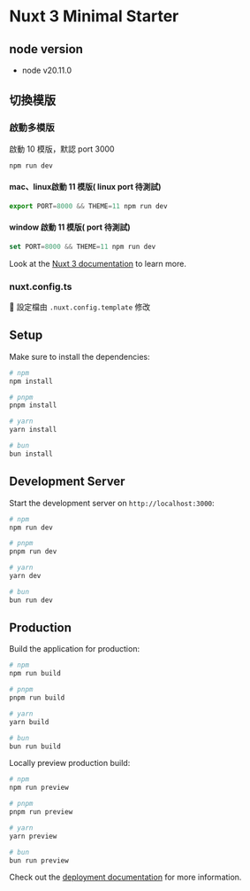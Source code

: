 # Nuxt 3 Minimal Starter

## node version

- node v20.11.0

## 切換模版

### 啟動多模版

啟動 10 模版，默認 port 3000

```jsx
npm run dev
```

#### mac、linux啟動 11 模版( linux port 待測試)

```jsx
export PORT=8000 && THEME=11 npm run dev
```

#### window 啟動 11 模版( port 待測試) ###

```jsx
set PORT=8000 && THEME=11 npm run dev
```

Look at the [Nuxt 3 documentation](https://nuxt.com/docs/getting-started/introduction) to learn more.

### nuxt.config.ts

🎉 設定檔由 `.nuxt.config.template` 修改

## Setup

Make sure to install the dependencies:

```bash
# npm
npm install

# pnpm
pnpm install

# yarn
yarn install

# bun
bun install
```

## Development Server

Start the development server on `http://localhost:3000`:

```bash
# npm
npm run dev

# pnpm
pnpm run dev

# yarn
yarn dev

# bun
bun run dev
```

## Production

Build the application for production:

```bash
# npm
npm run build

# pnpm
pnpm run build

# yarn
yarn build

# bun
bun run build
```

Locally preview production build:

```bash
# npm
npm run preview

# pnpm
pnpm run preview

# yarn
yarn preview

# bun
bun run preview
```

Check out the [deployment documentation](https://nuxt.com/docs/getting-started/deployment) for more information.
